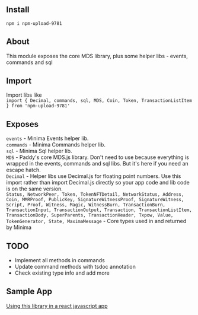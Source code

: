 ## Install
`npm i npm-upload-9781`

## About
This module exposes the core MDS library, plus some helper libs - events, commands and sql

## Import

Import libs like   
`import { Decimal, commands, sql, MDS, Coin, Token, TransactionListItem } from 'npm-upload-9781'`

## Exposes

`events` - Minima Events helper lib.  
`commands` - Minima Commands helper lib.  
`sql` - Minima Sql helper lib.  
`MDS` - Paddy's core MDS.js library. Don't need to use because everything is wrapped in the events, commands and sql libs. But it's here if you need an escape hatch.  
`Decimal` - Helper libs use Decimal.js for floating point numbers. Use this import rather than import Decimal.js directly so your app code and lib code is on the same version.  
`Status, NetworkPeer, Token, TokenNFTDetail, NetworkStatus, Address, Coin, MMRProof, PublicKey, SignatureWitnessProof, SignatureWitness, Script, Proof, Witness, Magic, WitnessBurn, TransactionBurn, TransactionInput, TransactionOutput, Transaction, TransactionListItem, TransactionBody, SuperParents, TransactionHeader, Txpow, Value, TokenGenerator, State, MaximaMessage` - Core types used in and returned by Minima

## TODO
- Implement all methods in commands
- Update command methods with tsdoc annotation
- Check existing type info and add more


## Sample App

[Using this library in a react javascript app](https://github.com/neilshah2000/npm-mds-install-test)
